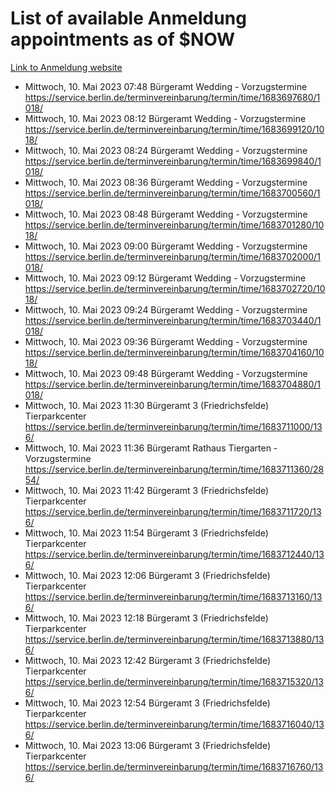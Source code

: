 # List of available Anmeldung appointments as of $NOW
[Link to Anmeldung website](https://service.berlin.de/terminvereinbarung/termin/tag.php?termin=1&anliegen[]=120686&dienstleisterlist=122210,122217,327316,122219,327312,122227,327314,122231,327346,122243,327348,122254,122252,329742,122260,329745,122262,329748,122271,327278,122273,327274,122277,327276,330436,122280,327294,122282,327290,122284,327292,122291,327270,122285,327266,122286,327264,122296,327268,150230,329760,122297,327286,122294,327284,122312,329763,122314,329775,122304,327330,122311,327334,122309,327332,317869,122281,327352,122279,329772,122283,122276,327324,122274,327326,122267,329766,122246,327318,122251,327320,122257,327322,122208,327298,122226,327300&herkunft=http%3A%2F%2Fservice.berlin.de%2Fdienstleistung%2F120686%2F)
- Mittwoch, 10. Mai 2023 07:48 Bürgeramt Wedding - Vorzugstermine https://service.berlin.de/terminvereinbarung/termin/time/1683697680/1018/
- Mittwoch, 10. Mai 2023 08:12 Bürgeramt Wedding - Vorzugstermine https://service.berlin.de/terminvereinbarung/termin/time/1683699120/1018/
- Mittwoch, 10. Mai 2023 08:24 Bürgeramt Wedding - Vorzugstermine https://service.berlin.de/terminvereinbarung/termin/time/1683699840/1018/
- Mittwoch, 10. Mai 2023 08:36 Bürgeramt Wedding - Vorzugstermine https://service.berlin.de/terminvereinbarung/termin/time/1683700560/1018/
- Mittwoch, 10. Mai 2023 08:48 Bürgeramt Wedding - Vorzugstermine https://service.berlin.de/terminvereinbarung/termin/time/1683701280/1018/
- Mittwoch, 10. Mai 2023 09:00 Bürgeramt Wedding - Vorzugstermine https://service.berlin.de/terminvereinbarung/termin/time/1683702000/1018/
- Mittwoch, 10. Mai 2023 09:12 Bürgeramt Wedding - Vorzugstermine https://service.berlin.de/terminvereinbarung/termin/time/1683702720/1018/
- Mittwoch, 10. Mai 2023 09:24 Bürgeramt Wedding - Vorzugstermine https://service.berlin.de/terminvereinbarung/termin/time/1683703440/1018/
- Mittwoch, 10. Mai 2023 09:36 Bürgeramt Wedding - Vorzugstermine https://service.berlin.de/terminvereinbarung/termin/time/1683704160/1018/
- Mittwoch, 10. Mai 2023 09:48 Bürgeramt Wedding - Vorzugstermine https://service.berlin.de/terminvereinbarung/termin/time/1683704880/1018/
- Mittwoch, 10. Mai 2023 11:30 Bürgeramt 3 (Friedrichsfelde) Tierparkcenter https://service.berlin.de/terminvereinbarung/termin/time/1683711000/136/
- Mittwoch, 10. Mai 2023 11:36 Bürgeramt Rathaus Tiergarten - Vorzugstermine https://service.berlin.de/terminvereinbarung/termin/time/1683711360/2854/
- Mittwoch, 10. Mai 2023 11:42 Bürgeramt 3 (Friedrichsfelde) Tierparkcenter https://service.berlin.de/terminvereinbarung/termin/time/1683711720/136/
- Mittwoch, 10. Mai 2023 11:54 Bürgeramt 3 (Friedrichsfelde) Tierparkcenter https://service.berlin.de/terminvereinbarung/termin/time/1683712440/136/
- Mittwoch, 10. Mai 2023 12:06 Bürgeramt 3 (Friedrichsfelde) Tierparkcenter https://service.berlin.de/terminvereinbarung/termin/time/1683713160/136/
- Mittwoch, 10. Mai 2023 12:18 Bürgeramt 3 (Friedrichsfelde) Tierparkcenter https://service.berlin.de/terminvereinbarung/termin/time/1683713880/136/
- Mittwoch, 10. Mai 2023 12:42 Bürgeramt 3 (Friedrichsfelde) Tierparkcenter https://service.berlin.de/terminvereinbarung/termin/time/1683715320/136/
- Mittwoch, 10. Mai 2023 12:54 Bürgeramt 3 (Friedrichsfelde) Tierparkcenter https://service.berlin.de/terminvereinbarung/termin/time/1683716040/136/
- Mittwoch, 10. Mai 2023 13:06 Bürgeramt 3 (Friedrichsfelde) Tierparkcenter https://service.berlin.de/terminvereinbarung/termin/time/1683716760/136/
